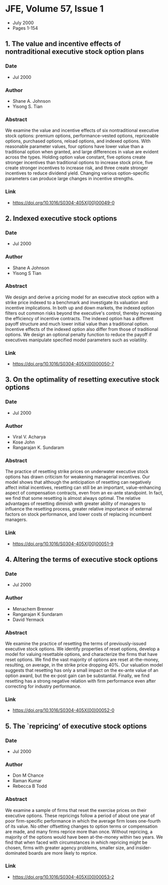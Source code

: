 # JFE, Volume 57, Issue 1
- July 2000
- Pages 1-154

## 1. The value and incentive effects of nontraditional executive stock option plans
### Date
- Jul 2000
### Author
- Shane A. Johnson
- Yisong S. Tian
### Abstract
We examine the value and incentive effects of six nontraditional executive stock options: premium options, performance-vested options, repriceable options, purchased options, reload options, and indexed options. With reasonable parameter values, four options have lower value than a traditional option when granted, and large differences in value are evident across the types. Holding option value constant, five options create stronger incentives than traditional options to increase stock price, five create stronger incentives to increase risk, and three create stronger incentives to reduce dividend yield. Changing various option-specific parameters can produce large changes in incentive strengths.
### Link
- https://doi.org/10.1016/S0304-405X(00)00049-0

## 2. Indexed executive stock options
### Date
- Jul 2000
### Author
- Shane A Johnson
- Yisong S Tian
### Abstract
We design and derive a pricing model for an executive stock option with a strike price indexed to a benchmark and investigate its valuation and incentive implications. In both up and down markets, the indexed option filters out common risks beyond the executive's control, thereby increasing the efficiency of incentive contracts. The indexed option has a different payoff structure and much lower initial value than a traditional option. Incentive effects of the indexed option also differ from those of traditional options. We design an optional penalty function to reduce the payoff if executives manipulate specified model parameters such as volatility.
### Link
- https://doi.org/10.1016/S0304-405X(00)00050-7

## 3. On the optimality of resetting executive stock options
### Date
- Jul 2000
### Author
- Viral V. Acharya
- Kose John
- Rangarajan K. Sundaram
### Abstract
The practice of resetting strike prices on underwater executive stock options has drawn criticism for weakening managerial incentives. Our model shows that although the anticipation of resetting can negatively affect initial incentives, resetting can still be an important, value-enhancing aspect of compensation contracts, even from an ex-ante standpoint. In fact, we find that some resetting is almost always optimal. The relative advantages of resetting diminish with greater ability of managers to influence the resetting process, greater relative importance of external factors on stock performance, and lower costs of replacing incumbent managers.
### Link
- https://doi.org/10.1016/S0304-405X(00)00051-9

## 4. Altering the terms of executive stock options
### Date
- Jul 2000
### Author
- Menachem Brenner
- Rangarajan K Sundaram
- David Yermack
### Abstract
We examine the practice of resetting the terms of previously-issued executive stock options. We identify properties of reset options, develop a model for valuing resettable options, and characterize the firms that have reset options. We find the vast majority of options are reset at-the-money, resulting, on average, in the strike price dropping 40%. Our valuation model suggests that resetting has only a small impact on the ex-ante value of an option award, but the ex-post gain can be substantial. Finally, we find resetting has a strong negative relation with firm performance even after correcting for industry performance.
### Link
- https://doi.org/10.1016/S0304-405X(00)00052-0

## 5. The `repricing’ of executive stock options
### Date
- Jul 2000
### Author
- Don M Chance
- Raman Kumar
- Rebecca B Todd
### Abstract
We examine a sample of firms that reset the exercise prices on their executive options. These repricings follow a period of about one year of poor firm-specific performance in which the average firm loses one-fourth of its value. No other offsetting changes to option terms or compensation are made, and many firms reprice more than once. Without repricing, a majority of the options would have been at-the-money within two years. We find that when faced with circumstances in which repricing might be chosen, firms with greater agency problems, smaller size, and insider- dominated boards are more likely to reprice.
### Link
- https://doi.org/10.1016/S0304-405X(00)00053-2

